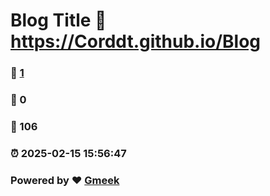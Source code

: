 # Blog Title :link: https://Corddt.github.io/Blog 
### :page_facing_up: [1](https://Corddt.github.io/Blog/tag.html) 
### :speech_balloon: 0 
### :hibiscus: 106 
### :alarm_clock: 2025-02-15 15:56:47 
### Powered by :heart: [Gmeek](https://github.com/Meekdai/Gmeek)
